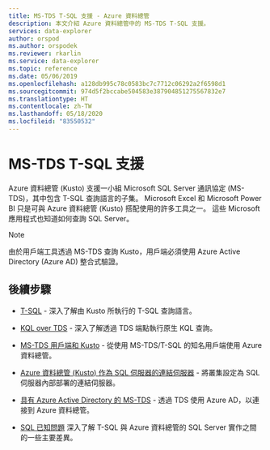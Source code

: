 ```yaml
---
title: MS-TDS T-SQL 支援 - Azure 資料總管
description: 本文介紹 Azure 資料總管中的 MS-TDS T-SQL 支援。
services: data-explorer
author: orspod
ms.author: orspodek
ms.reviewer: rkarlin
ms.service: data-explorer
ms.topic: reference
ms.date: 05/06/2019
ms.openlocfilehash: a128db995c78c0583bc7c7712c06292a2f6598d1
ms.sourcegitcommit: 974d5f2bccabe504583e387904851275567832e7
ms.translationtype: HT
ms.contentlocale: zh-TW
ms.lasthandoff: 05/18/2020
ms.locfileid: "83550532"
---
```

# <a name="ms-tds-t-sql-support"></a>MS-TDS T-SQL 支援

Azure 資料總管 (Kusto) 支援一小組 Microsoft SQL Server 通訊協定 (MS-TDS)，其中包含 T-SQL 查詢語言的子集。 Microsoft Excel 和 Microsoft Power BI 只是可與 Azure 資料總管 (Kusto) 搭配使用的許多工具之一。 這些 Microsoft 應用程式也知道如何查詢 SQL Server。

> [!NOTE]
> 由於用戶端工具透過 MS-TDS 查詢 Kusto，用戶端必須使用 Azure Active Directory (Azure AD) 整合式驗證。

## <a name="next-steps"></a>後續步驟

* [T-SQL](./t-sql.md) - 深入了解由 Kusto 所執行的 T-SQL 查詢語言。 

* [KQL over TDS](./tdskql.md) - 深入了解透過 TDS 端點執行原生 KQL 查詢。

* [MS-TDS 用戶端和 Kusto](./clients.md) - 從使用 MS-TDS/T-SQL 的知名用戶端使用 Azure 資料總管。

* [Azure 資料總管 (Kusto) 作為 SQL 伺服器的連結伺服器](./linkedserver.md) - 將叢集設定為 SQL 伺服器內部部署的連結伺服器。 

* [具有 Azure Active Directory 的 MS-TDS](./aad.md) - 透過 TDS 使用 Azure AD，以連接到 Azure 資料總管。

* [SQL 已知問題](./sqlknownissues.md) 深入了解 T-SQL 與 Azure 資料總管的 SQL Server 實作之間的一些主要差異。
